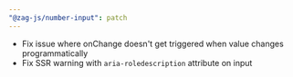 ```yaml
---
"@zag-js/number-input": patch
---
```


- Fix issue where onChange doesn't get triggered when value changes programmatically
- Fix SSR warning with `aria-roledescription` attribute on input
